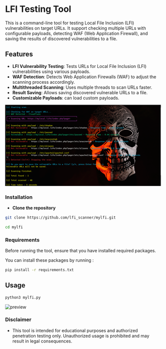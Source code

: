 # LFI Testing Tool

This is a command-line tool for testing Local File Inclusion (LFI) vulnerabilities on target URLs. It support checking multiple URLs with configurable payloads, detecting WAF (Web Application Firewall), and saving the results of discovered vulnerabilities to a file.

## Features 
- **LFI Vulnerability Testing**: Tests URLs for Local File Inclusion (LFI) vulnerabilities using various payloads.
- **WAF Detection**: Detects Web Application Firewalls (WAF) to adjust the scanning process accordingly.
- **Multithreaded Scanning**: Uses multiple threads to scan URLs faster.
- **Result Saving**: Allows saving discovered vulnerable URLs to a file.
- **Customizable Payloads**: can load custom payloads.

<img src="img/image.png" alt="mylfi" width="1000px">

### Installation 
- **Clone the repository**
```bash 
git clone https://github.com/lfi_scanner/mylfi.git
```

```bash
cd mylfi
```
<!-- 
- **Install the required dependencies** 
```bash
pip install -r requirements.txt
``` -->

### Requirements 
Before running the tool, ensure that you have installed required packages.

You can install these packages by running : 

```bash 
pip install -r requirements.txt
```

## Usage

```bash
python3 mylfi.py
```

![preview](https://github.com/mahaveer-choudhary/my403/blob/main/my403%20images/preview.gif)


### Disclaimer

- This tool is intended for educational purposes and authorized penetration testing only. Unauthorized usage is prohibited and may result in legal consequences.
